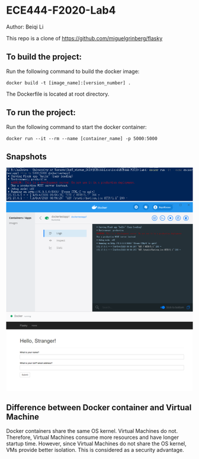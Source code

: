 # ECE444-F2020-Lab4
Author: Beiqi Li

This repo is a clone of
https://github.com/miguelgrinberg/flasky

## To build the project:

Run the following command to build the docker image:

```
docker build -t [image_name]:[version_number] .
```

The Dockerfile is located at root directory.

## To run the project:
Run the following command to start the docker container:

```
docker run --it --rm --name [container_name] -p 5000:5000 
```

## Snapshots
![docker_run](https://github.com/libeiqibns/ECE444-F2020-Lab3/blob/lab4_Microservice_Experiment/docker_run.png)
![docker_image](https://github.com/libeiqibns/ECE444-F2020-Lab3/blob/lab4_Microservice_Experiment/docker_image.png)
![website](https://github.com/libeiqibns/ECE444-F2020-Lab3/blob/lab4_Microservice_Experiment/website.png)

## Difference between Docker container and Virtual Machine

Docker containers share the same OS kernel. Virtual Machines do not. Therefore, Virtual Machines consume more resources and have longer startup time. However, since Virtual Machines do not share the OS kernel, VMs provide better isolation. This is considered as a security advantage.

